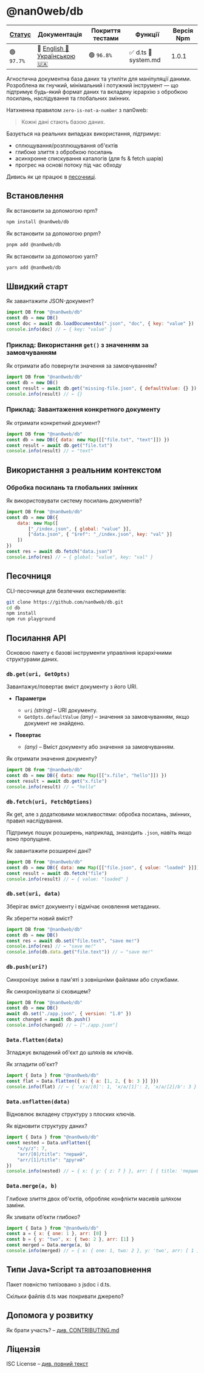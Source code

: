 # @nan0web/db

|[Статус](https://github.com/nan0web/monorepo/blob/main/system.md#написання-сценаріїв)|Документація|Покриття тестами|Функції|Версія Npm|
|---|---|---|---|---|
 |🟢 `97.7%` |🧪 [English 🏴󠁧󠁢󠁥󠁮󠁧󠁿](https://github.com/nan0web/db/blob/main/README.md)<br />[Українською 🇺🇦](https://github.com/nan0web/db/blob/main/docs/uk/README.md) |🟢 `96.8%` |✅ d.ts 📜 system.md |1.0.1 |

Агностична документна база даних та утиліти для маніпуляції даними. Розроблена як
гнучкий, мінімальний і потужний інструмент — що підтримує будь-який формат даних та
вкладену ієрархію з обробкою посилань, наслідування та глобальних змінних.

Натхненна правилом `zero-is-not-a-number` з nan0web:
> Кожні дані стають базою даних.

Базується на реальних випадках використання, підтримує:
- сплющування/розплющування об'єктів
- глибоке злиття з обробкою посилань
- асинхронне спискування каталогів (для fs & fetch шарів)
- прогрес на основі потоку під час обходу

Дивись як це працює в [песочниці](#песочниця).

## Встановлення

Як встановити за допомогою npm?
```bash
npm install @nan0web/db
```

Як встановити за допомогою pnpm?
```bash
pnpm add @nan0web/db
```

Як встановити за допомогою yarn?
```bash
yarn add @nan0web/db
```

## Швидкий старт

Як завантажити JSON-документ?
```js
import DB from "@nan0web/db"
const db = new DB()
const doc = await db.loadDocumentAs(".json", "doc", { key: "value" })
console.info(doc) // ← { key: "value" }
```
### Приклад: Використання `get()` з значенням за замовчуванням

Як отримати або повернути значення за замовчуванням?
```js
import DB from "@nan0web/db"
const db = new DB()
const result = await db.get("missing-file.json", { defaultValue: {} })
console.info(result) // ← {}
```
### Приклад: Завантаження конкретного документу

Як отримати конкретний документ?
```js
import DB from "@nan0web/db"
const db = new DB({ data: new Map([["file.txt", "text"]]) })
const result = await db.get("file.txt")
console.info(result) // ← "text"
```
## Використання з реальним контекстом

### Обробка посилань та глобальних змінних

Як використовувати систему посилань документів?
```js
import DB from "@nan0web/db"
const db = new DB({
	data: new Map([
		["_/index.json", { global: "value" }],
		["data.json", { "$ref": "_/index.json", key: "val" }]
	])
})
const res = await db.fetch("data.json")
console.info(res) // ← { global: "value", key: "val" }
```
## Песочниця

CLI-песочниця для безпечних експериментів:
```bash
git clone https://github.com/nan0web/db.git
cd db
npm install
npm run playground
```

## Посилання API

Основою пакету є базові інструменти управління ієрархічними структурами даних.

### `db.get(uri, GetOpts)`
Завантажує/повертає вміст документу з його URI.

* **Параметри**
  * `uri` *(string)* – URI документу.
  * `GetOpts.defaultValue` *(any)* – значення за замовчуванням, якщо документ не знайдено.

* **Повертає**
  * *(any)* – Вміст документу або значення за замовчуванням.

Як отримати значення документу?
```js
import DB from "@nan0web/db"
const db = new DB({ data: new Map([["x.file", "hello"]]) })
const result = await db.get("x.file")
console.info(result) // ← "hello"
```
### `db.fetch(uri, FetchOptions)`
Як get, але з додатковими можливостями: обробка посилань, змінних, правил наслідування.

Підтримує пошук розширень, наприклад, знаходить `.json`, навіть якщо воно пропущене.

Як завантажити розширені дані?
```js
import DB from "@nan0web/db"
const db = new DB({ data: new Map([["file.json", { value: "loaded" }]]) })
const result = await db.fetch("file")
console.info(result) // ← { value: "loaded" }
```
### `db.set(uri, data)`
Зберігає вміст документу і відмічає оновлення метаданих.

Як зберегти новий вміст?
```js
import DB from "@nan0web/db"
const db = new DB()
const res = await db.set("file.text", "save me!")
console.info(res) // ← "save me!"
console.info(db.data.get("file.text")) // ← "save me!"
```
### `db.push(uri?)`
Синхронізує зміни в пам'яті з зовнішніми файлами або службами.

Як синхронізувати зі сховищем?
```js
import DB from "@nan0web/db"
const db = new DB()
await db.set("./app.json", { version: "1.0" })
const changed = await db.push()
console.info(changed) // ← ["./app.json"]
```
### `Data.flatten(data)`
Згладжує вкладений об'єкт до шляхів як ключів.

Як згладити об'єкт?
```js
import { Data } from "@nan0web/db"
const flat = Data.flatten({ x: { a: [1, 2, { b: 3 }] }})
console.info(flat) // ← { 'x/a/[0]': 1, 'x/a/[1]': 2, 'x/a/[2]/b': 3 }
```
### `Data.unflatten(data)`
Відновлює вкладену структуру з плоских ключів.

Як відновити структуру даних?
```js
import { Data } from "@nan0web/db"
const nested = Data.unflatten({
	"x/y/z": 7,
	"arr/[0]/title": "перший",
	"arr/[1]/title": "другий"
})
console.info(nested) // ← { x: { y: { z: 7 } }, arr: [ { title: 'перший' }, { title: 'другий' } ] }
```
### `Data.merge(a, b)`
Глибоке злиття двох об'єктів, обробляє конфлікти масивів шляхом заміни.

Як зливати об’єкти глибоко?
```js
import { Data } from "@nan0web/db"
const a = { x: { one: 1 }, arr: [0] }
const b = { y: "two", x: { two: 2 }, arr: [1] }
const merged = Data.merge(a, b)
console.info(merged) // ← { x: { one: 1, two: 2 }, y: 'two', arr: [ 1 ] }
```
## Типи Java•Script та автозаповнення
Пакет повністю типізовано з jsdoc і d.ts.

Скільки файлів d.ts має покривати джерело?

## Допомога у розвитку

Як брати участь? – [див. CONTRIBUTING.md](https://github.com/nan0web/db/blob/main/CONTRIBUTING.md)

## Ліцензія

ISC License – [див. повний текст](https://github.com/nan0web/db/blob/main/LICENSE)
